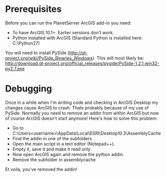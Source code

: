 # Prerequisites
Before you can run the PlanetServer ArcGIS add-in you need:
 - To have ArcGIS 10.1+. Earlier versions don't work.
 - Python installed with ArcGIS (Standard Python is installed here: C:\Python27\)
 
You will need to install PySide (http://qt-project.org/wiki/PySide_Binaries_Windows). This will most likely be: http://download.qt-project.org/official_releases/pyside/PySide-1.2.1.win32-py2.7.exe

# Debugging
Once in a while when I'm writing code and checking in ArcGIS Desktop my changes cause ArcGIS to crash. Thats probably because of my use of PySide. Normally you need to remove an addin from within ArcGIS but now of course ArcGIS doesn't start anymore! Here's how to solve this problem:
 - Go to C:\Users\<username>\AppData\Local\ESRI\Desktop10.3\AssemblyCache
 - Find the addin in one of the subfolders
 - Open the main script in a text editor (Notepad++).
 - Empty it, save it and make it read only.
 - Now open ArcGIS again and remove the python addin.
 - Remove the subfolder in assemblycache

Et voila, you've removed the addin!
